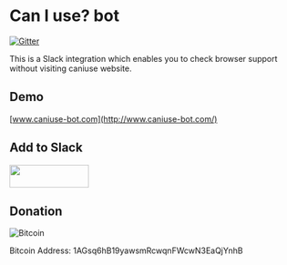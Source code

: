 Can I use? bot
==========
[![Gitter](https://badges.gitter.im/steelaxe/can-i-use-bot.svg)](https://gitter.im/steelaxe/can-i-use-bot?utm_source=badge&utm_medium=badge&utm_campaign=pr-badge)

This is a Slack integration which enables you to check browser support without visiting caniuse website.

Demo
--------
[www.caniuse-bot.com](http://www.caniuse-bot.com/)

Add to Slack
--------
<a href="https://slack.com/oauth/authorize?scope=incoming-webhook,bot&client_id=39170978977.46522048998&redirect_uri=https%3a%2f%2fslack.botframework.com%2fHome%2fauth&state=can-i-use-bot"><img height="40" width="139" src="https://platform.slack-edge.com/img/add_to_slack.png" srcset="https://platform.slack-edge.com/img/add_to_slack.png 1x, https://platform.slack-edge.com/img/add_to_slack@2x.png 2x"></a>

Donation
--------
![Bitcoin](http://www.caniuse-bot.com/images/bitcoin_logo.jpg)

Bitcoin Address:
1AGsq6hB19yawsmRcwqnFWcwN3EaQjYnhB
